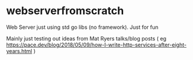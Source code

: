 # webserverfromscratch
Web Server just using std go libs (no framework). Just for fun

Mainly just testing out ideas from Mat Ryers talks/blog posts ( eg https://pace.dev/blog/2018/05/09/how-I-write-http-services-after-eight-years.html )

